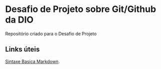 # Desafio de Projeto sobre Git/Github da DIO
Repositório criado para o Desafio de Projeto

## Links úteis
[Sintaxe Basica Markdown](https://www.markdownguide.org/basic-syntax/).
